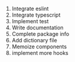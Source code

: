1. Integrate eslint
2. Integrate typescript
3. Implement test
4. Write documentation
5. Complete package info
6. Add dictionary file
7. Memoize components
8. implement more hooks
